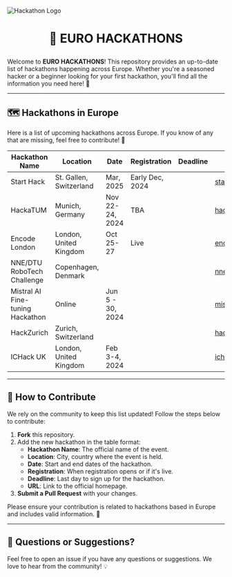 ![Hackathon Logo](https://user-images.githubusercontent.com/36594527/117592199-10730800-b17b-11eb-84f8-4ffcae8116d4.png)

# <p align="center">🚀 EURO HACKATHONS</p>

Welcome to **EURO HACKATHONS**! This repository provides an up-to-date list of hackathons happening across Europe. Whether you're a seasoned hacker or a beginner looking for your first hackathon, you'll find all the information you need here! 🎉

---

## 🗺️ Hackathons in Europe

Here is a list of upcoming hackathons across Europe. If you know of any that are missing, feel free to contribute! 🙌

| Hackathon Name  | Location  | Date  | Registration | Deadline | URL  |
|-----------------|-----------|-------|--------------------|-----------------------|------|
| Start Hack | St. Gallen, Switzerland | Mar, 2025 | Early Dec, 2024 |  | [startglobal.org](https://www.startglobal.org/start-hack/home) |
| HackaTUM | Munich, Germany | Nov 22-24, 2024 | TBA |  | [hack.tum.de](https://hack.tum.de/) |
| Encode London | London, United Kingdom | Oct 25-27 | Live |  | [encode.club](https://www.encode.club/encodelondon-24) |
| NNE/DTU RoboTech Challenge | Copenhagen, Denmark |  |  |  | [nne.com](https://www.nne.com/about-us/events-and-courses/all-events/nnedtu-robotech-challenge/) |
| Mistral AI Fine-tuning Hackathon | Online | Jun 5 - 30, 2024 |  |  | [mistral.ai](https://mistral.ai/news/2024-ft-hackathon/) |
| HackZurich | Zurich, Switzerland |  |  |  | [hackzurich.com](https://hackzurich.com/) |
| ICHack UK | London, United Kingdom | Feb 3-4, 2024 |  |  | [ichack.org](https://ichack.org/) |

---

## 🤝 How to Contribute

We rely on the community to keep this list updated! Follow the steps below to contribute:

1. **Fork** this repository.
2. Add the new hackathon in the table format:
   - **Hackathon Name**: The official name of the event.
   - **Location**: City, country where the event is held.
   - **Date**: Start and end dates of the hackathon.
   - **Registration**: When registration opens or if it's live.
   - **Deadline**: Last day to sign up for the hackathon.
   - **URL**: Link to the official homepage.
3. **Submit a Pull Request** with your changes.

Please ensure your contribution is related to hackathons based in Europe and includes valid information. 🙏

---

## 💬 Questions or Suggestions?

Feel free to open an issue if you have any questions or suggestions. We love to hear from the community! 💡
